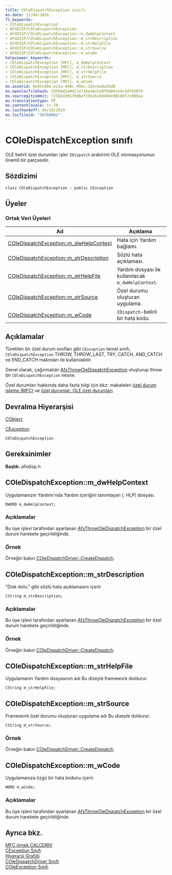 ```yaml
---
title: COleDispatchException sınıfı
ms.date: 11/04/2016
f1_keywords:
- COleDispatchException
- AFXDISP/COleDispatchException
- AFXDISP/COleDispatchException::m_dwHelpContext
- AFXDISP/COleDispatchException::m_strDescription
- AFXDISP/COleDispatchException::m_strHelpFile
- AFXDISP/COleDispatchException::m_strSource
- AFXDISP/COleDispatchException::m_wCode
helpviewer_keywords:
- COleDispatchException [MFC], m_dwHelpContext
- COleDispatchException [MFC], m_strDescription
- COleDispatchException [MFC], m_strHelpFile
- COleDispatchException [MFC], m_strSource
- COleDispatchException [MFC], m_wCode
ms.assetid: 0e95c8be-e21a-490c-99ec-181c6a9a26d0
ms.openlocfilehash: 2d5b9d2a0dc1e716ea8cb20f0d0dcb4c5d765079
ms.sourcegitcommit: 72583d30170d6ef29ea5c6848dc00169f2c909aa
ms.translationtype: MT
ms.contentlocale: tr-TR
ms.lasthandoff: 04/18/2019
ms.locfileid: "58769062"
---
```

# <a name="coledispatchexception-class"></a>COleDispatchException sınıfı

OLE belirli özel durumları işler `IDispatch` arabirimi OLE otomasyonunun önemli bir parçasıdır.

## <a name="syntax"></a>Sözdizimi

```
class COleDispatchException : public CException
```

## <a name="members"></a>Üyeler

### <a name="public-data-members"></a>Ortak Veri Üyeleri

|Ad|Açıklama|
|----------|-----------------|
|[COleDispatchException::m_dwHelpContext](#m_dwhelpcontext)|Hata için Yardım bağlamı.|
|[COleDispatchException::m_strDescription](#m_strdescription)|Sözlü hata açıklaması.|
|[COleDispatchException::m_strHelpFile](#m_strhelpfile)|Yardım dosyası ile kullanılacak `m_dwHelpContext`.|
|[COleDispatchException::m_strSource](#m_strsource)|Özel durumu oluşturan uygulama.|
|[COleDispatchException::m_wCode](#m_wcode)|`IDispatch`-belirli bir hata kodu.|

## <a name="remarks"></a>Açıklamalar

Türetilen bir özel durum sınıfları gibi `CException` temel sınıfı, `COleDispatchException` THROW, THROW_LAST, TRY, CATCH, AND_CATCH ve END_CATCH makroları ile kullanılabilir.

Genel olarak, çağırmalıdır [AfxThrowOleDispatchException](exception-processing.md#afxthrowoledispatchexception) oluşturup throw bir `COleDispatchException` nesne.

Özel durumları hakkında daha fazla bilgi için bkz: makaleleri [özel durum işleme (MFC)](../../mfc/exception-handling-in-mfc.md) ve [özel durumlar: OLE özel durumları](../../mfc/exceptions-ole-exceptions.md).

## <a name="inheritance-hierarchy"></a>Devralma Hiyerarşisi

[CObject](../../mfc/reference/cobject-class.md)

[CException](../../mfc/reference/cexception-class.md)

`COleDispatchException`

## <a name="requirements"></a>Gereksinimler

**Başlık:** afxdisp.h

##  <a name="m_dwhelpcontext"></a>  COleDispatchException::m_dwHelpContext

Uygulamanızın Yardımı'nda Yardım içeriğini tanımlayan (. HLP) dosyası.

```
DWORD m_dwHelpContext;
```

### <a name="remarks"></a>Açıklamalar

Bu üye işlevi tarafından ayarlanan [AfxThrowOleDispatchException](exception-processing.md#afxthrowoledispatchexception) bir özel durum harekete geçirildiğinde.

### <a name="example"></a>Örnek

  Örneğin bakın [COleDispatchDriver::CreateDispatch](../../mfc/reference/coledispatchdriver-class.md#createdispatch).

##  <a name="m_strdescription"></a>  COleDispatchException::m_strDescription

"Disk dolu." gibi sözlü hata açıklamasını içerir

```
CString m_strDescription;
```

### <a name="remarks"></a>Açıklamalar

Bu üye işlevi tarafından ayarlanan [AfxThrowOleDispatchException](exception-processing.md#afxthrowoledispatchexception) bir özel durum harekete geçirildiğinde.

### <a name="example"></a>Örnek

  Örneğin bakın [COleDispatchDriver::CreateDispatch](../../mfc/reference/coledispatchdriver-class.md#createdispatch).

##  <a name="m_strhelpfile"></a>  COleDispatchException::m_strHelpFile

Uygulamanın Yardım dosyasının adı Bu dizeyle framework doldurur.

```
CString m_strHelpFile;
```

##  <a name="m_strsource"></a>  COleDispatchException::m_strSource

Framework özel durumu oluşturan uygulama adı Bu dizeyle doldurur.

```
CString m_strSource;
```

### <a name="example"></a>Örnek

  Örneğin bakın [COleDispatchDriver::CreateDispatch](../../mfc/reference/coledispatchdriver-class.md#createdispatch).

##  <a name="m_wcode"></a>  COleDispatchException::m_wCode

Uygulamanıza özgü bir hata kodunu içerir.

```
WORD m_wCode;
```

### <a name="remarks"></a>Açıklamalar

Bu üye işlevi tarafından ayarlanan [AfxThrowOleDispatchException](exception-processing.md#afxthrowoledispatchexception) bir özel durum harekete geçirildiğinde.

## <a name="see-also"></a>Ayrıca bkz.

[MFC örnek CALCDRIV](../../overview/visual-cpp-samples.md)<br/>
[CException Sınıfı](../../mfc/reference/cexception-class.md)<br/>
[Hiyerarşi Grafiği](../../mfc/hierarchy-chart.md)<br/>
[COleDispatchDriver Sınıfı](../../mfc/reference/coledispatchdriver-class.md)<br/>
[COleException Sınıfı](../../mfc/reference/coleexception-class.md)
